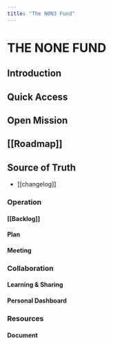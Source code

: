 ```yaml
---
title: "The N0N3 Fund"
---
```

# THE NONE FUND

## Introduction 

## Quick Access

## Open Mission

## [[Roadmap]]

## Source of Truth
- [[changelog]]


### Operation
#### [[Backlog]]
#### Plan 
#### Meeting

### Collaboration
#### Learning & Sharing
#### Personal Dashboard

### Resources
#### Document